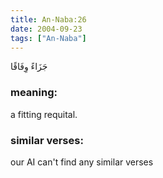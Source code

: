 ```yaml
---
title: An-Naba:26
date: 2004-09-23
tags: ["An-Naba"]
---
```

جَزَاءً وِفَاقًا
### meaning: 
a fitting requital.
### similar verses: 

our AI can't find any similar verses




